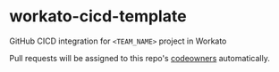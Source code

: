 # workato-cicd-template

GitHub CICD integration for `<TEAM_NAME>` project in Workato

Pull requests will be assigned to this repo's [codeowners](./CODEOWNERS) automatically.

